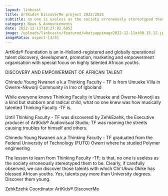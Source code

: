 ```yaml
---
layout: linkcast
title: ArtKids® DiscoverMe project 2022/2023
subtitle: no one is useless as the society erroneously stereotyped them to be
category: News & Announcements
date: 2022-12-11T18:27:02.685Z
image: /uploads/linkcasts/featured/whatsappimage2022-12-11at08.15.12.jpeg
imageRatio: aspect-[3/4]
---
```

ArtKids® Foundation is an in-Holland-registered and globally operational talent discovery, development, promotion, marketing and empowerment organisation with special focus on highly talented African youths.

DISCOVERY AND EMPOWERMENT OF AFRICAN TALENT

Chinedu Young Nwaneri a k.a Thinking Faculty - TF is from Umueke Villa in Owerre-Nkworji Community in Imo of Igboland

While everyone knows Thinking Faculty in Umueke and Owerre-Nkworji as a kind but stubborn and radical child, what no one knew was how musically talented Thinking Faculty -TF  is.

Until Thinking Faculty - TF was discovered by ZehkEzehk, the Executive producer  of ArtKids® Audiovisual Studio; TF was roaming the streets causing troubles for himself and others.

Chinedu Young Nwaneri a.k.a Thinking Faculty - TF  graduated from the Federal University of Technology (FUTO) Owerri where he studied Polymer engineering

The lesson to learn from Thinking Faculty -TF; is that, no one is useless as the society erroneously stereotyped them to be.
Clearly, if carefully observed, we can discover those talents with which Chi'Ukwu Okike has blessed African youths.
Yes, talents pay more than University degrees.
Discover them young.

ZehkEzehk
Coordinator
ArtKids® DiscoverMe